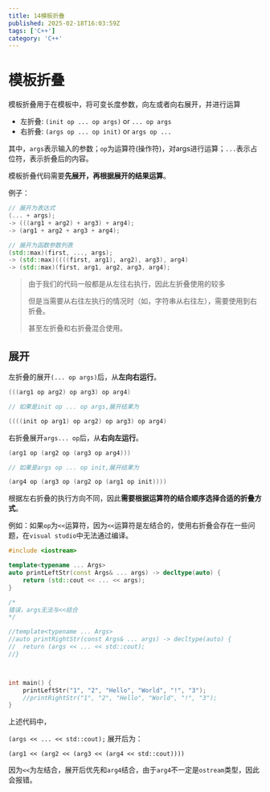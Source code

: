 ```yaml
---
title: 14模板折叠
published: 2025-02-18T16:03:59Z
tags: ['C++']
category: 'C++'
---
```


# 模板折叠

模板折叠用于在模板中，将可变长度参数，向左或者向右展开，并进行运算

+ 左折叠: `(init op ... op args)` or `... op args`
+ 右折叠: `(args op ... op init)` or `args op ...`

其中，`args`表示输入的参数；`op`为运算符(操作符)，对args进行运算；`...`表示占位符，表示折叠后的内容。

模板折叠代码需要**先展开，再根据展开的结果运算**。

例子：

```C++
// 展开为表达式
(... + args); 
-> (((arg1 + arg2) + arg3) + arg4);
-> (arg1 + arg2 + arg3 + arg4);

// 展开为函数参数列表
(std::max)(first, ..., args); 
-> (std::max)((((first, arg1), arg2), arg3), arg4)
-> (std::max)(first, arg1, arg2, arg3, arg4);
```

> 由于我们的代码一般都是从左往右执行，因此左折叠使用的较多
>
> 但是当需要从右往左执行的情况时（如，字符串从右往左），需要使用到右折叠。
>
> 甚至左折叠和右折叠混合使用。


## 展开

左折叠的展开`(... op args)`后，从**左向右运行**。
```C++
(((arg1 op arg2) op arg3) op arg4)

// 如果是init op ... op args,展开结果为

((((init op arg1) op arg2) op arg3) op arg4)
```

右折叠展开`args... op`后，从**右向左运行**。

```C++
(arg1 op (arg2 op (arg3 op arg4)))

// 如果是args op ... op init,展开结果为

(arg4 op (arg3 op (arg2 op (arg1 op init))))

```

根据左右折叠的执行方向不同，因此**需要根据运算符的结合顺序选择合适的折叠方式**。

例如：如果`op`为`<<`运算符，因为`<<`运算符是左结合的，使用右折叠会存在一些问题，在`visual studio`中无法通过编译。

```C++
#include <iostream>

template<typename ... Args>
auto printLeftStr(const Args& ... args) -> decltype(auto) {
	return (std::cout << ... << args);
}

/*
错误，args无法与<<结合
*/

//template<typename ... Args>
//auto printRightStr(const Args& ... args) -> decltype(auto) {
//	return (args << ... << std::cout);
//}



int main() {
	printLeftStr("1", "2", "Hello", "World", "!", "3");
	//printRightStr("1", "2", "Hello", "World", "!", "3");
}

```

上述代码中，

`(args << ... << std::cout);` 展开后为：

`(arg1 << (arg2 << (arg3 << (arg4 << std::cout))))`

因为`<<`为左结合，展开后优先和`arg4`结合，由于`arg4`不一定是`ostream`类型，因此会报错。